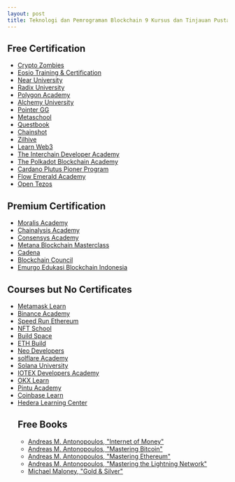 ```yaml
---
layout: post
title: Teknologi dan Pemrograman Blockchain 9 Kursus dan Tinjauan Pustaka
---
```

<h2>Free Certification</h2>
<ul>
  <li><a href="https://cryptozombies.io/">Crypto Zombies</a></li>
  <li><a href="https://training.eos.io/">Eosio Training & Certification</a></li>
  <li><a href="https://learn.near.university/">Near University</a></li>
  <li><a href="https://academy.radixdlt.com/course/scrypto101">Radix University</a></li>
  <li><a href="https://academy.polygon.technology/">Polygon Academy</a></li>
  <li><a href="https://university.alchemy.com/">Alchemy University</a></li>
  <li><a href="https://www.pointer.gg/">Pointer GG</a></li>
  <li><a href="https://metaschool.so/">Metaschool</a></li>
  <li><a href="https://learn.questbook.xyz/">Questbook</a></li>
  <li><a href="https://www.chainshot.com/">Chainshot</a></li>
  <li><a href="https://www.zilhive.org/home/">Zilhive</a></li>
  <li><a href="https://learnweb3.io/">Learn Web3</a></li>
  <li><a href="https://academy.cosmos.network/">The Interchain Developer Academy</a></li>
  <li><a href="https://polkadot.network/development/academy/">The Polkadot Blockchain Academy</a></li>
  <li><a href="https://docs.cardano.org/pioneer-programs/plutus-pioneers">Cardano Plutus Pioner Program</a></li>
  <li><a href="https://academy.ecdao.org/">Flow Emerald Academy</a></li>
  <li><a href="https://tezos.com/build/">Open Tezos</a></li>
</ul>

<h2>Premium Certification</h2>
<ul>
  <li><a href="https://academy.moralis.io/">Moralis Academy</a></li>
  <li><a href="https://academy.chainalysis.com/live-ceic">Chainalysis Academy</a></li>
  <li><a href="https://courses.consensys.net/">Consensys Academy</a></li>
  <li><a href="https://metana.io/">Metana Blockchain Masterclass</a></li>
  <li><a href="https://cadena.dev/">Cadena</a></li>
  <li><a href="https://www.blockchain-council.org/">Blockchain Council</a></li>
  <li><a href="https://emurgo.id/">Emurgo Edukasi Blockchain Indonesia</a></li>
</ul>

<h2>Courses but No Certificates</h2>
<ul>
  <li><a href="https://learn.metamask.io/">Metamask Learn</a></li>
  <li><a href="https://academy.binance.com/en">Binance Academy</a></li>
  <li><a href="https://speedrunethereum.com/">Speed Run Ethereum</a></li>
  <li><a href="https://nftschool.dev/">NFT School</a></li>
  <li><a href="https://buildspace.so/">Build Space</a></li>
  <li><a href="https://eth.build/">ETH Build</a></li>
  <li><a href="https://developers.neo.org/tutorials">Neo Developers</a></li>
  <li><a href="https://academy.solflare.com/">solflare Academy</a></li>
  <li><a href="https://www.solanau.org/">Solana University</a></li>
  <li><a href="https://developers.iotex.io/academy/all">IOTEX Developers Academy</a></li>
  <li><a href="https://www.okx.com/learn">OKX Learn</a></li>
  <li><a href="https://pintu.co.id/en/academy">Pintu Academy</a></li>
  <li><a href="https://www.coinbase.com/learn">Coinbase Learn</a></li>
  <li><a href="https://hedera.com/learning">Hedera Learning Center</a></li>
</li>

<h2>Free Books</h2>
<ul>
  <li><a href="https://github.com/erangadbw/IoMv1">Andreas M. Antonopoulos, "Internet of Money"</a></li>
  <li><a href="https://github.com/bitcoinbook/bitcoinbook">Andreas M. Antonopoulos, "Mastering Bitcoin"</a></li>
  <li><a href="https://github.com/ethereumbook/ethereumbook">Andreas M. Antonopoulos, "Mastering Ethereum"</a></li>
  <li><a href="https://github.com/lnbook/lnbook">Andreas M. Antonopoulos, "Mastering the Lightning Network"</a></li>
  <li><a href="https://pages.goldsilver.com/freebook">Michael Maloney, "Gold & Silver"</a></li>
</ul>